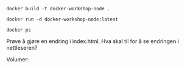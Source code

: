 `docker build -t docker-workshop-node .`

`docker run -d docker-workshop-node:latest`

`docker ps`

Prøve å gjøre en endring i index.html. Hva skal til for å se endringen i nettleseren?

Volumer:
